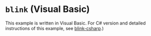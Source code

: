 # `blink` (Visual Basic)

This example is written in Visual Basic. For C# version and detailed instructions of this example, see [blink-csharp](../blink-csharp).)
